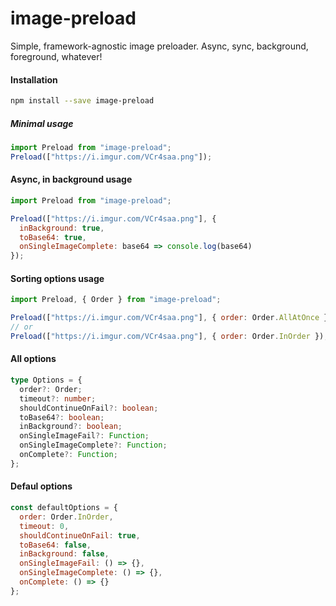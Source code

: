 # image-preload

Simple, framework-agnostic image preloader. Async, sync, background, foreground, whatever!

#### Installation

```bash
npm install --save image-preload
```

##### Minimal usage

```javascript
import Preload from "image-preload";
Preload(["https://i.imgur.com/VCr4saa.png"]);
```

#### Async, in background usage

```javascript
import Preload from "image-preload";

Preload(["https://i.imgur.com/VCr4saa.png"], {
  inBackground: true,
  toBase64: true,
  onSingleImageComplete: base64 => console.log(base64)
});
```

#### Sorting options usage

```javascript
import Preload, { Order } from "image-preload";

Preload(["https://i.imgur.com/VCr4saa.png"], { order: Order.AllAtOnce });
// or
Preload(["https://i.imgur.com/VCr4saa.png"], { order: Order.InOrder });
```

#### All options

```typescript
type Options = {
  order?: Order;
  timeout?: number;
  shouldContinueOnFail?: boolean;
  toBase64?: boolean;
  inBackground?: boolean;
  onSingleImageFail?: Function;
  onSingleImageComplete?: Function;
  onComplete?: Function;
};
```

#### Defaul options

```javascript
const defaultOptions = {
  order: Order.InOrder,
  timeout: 0,
  shouldContinueOnFail: true,
  toBase64: false,
  inBackground: false,
  onSingleImageFail: () => {},
  onSingleImageComplete: () => {},
  onComplete: () => {}
};
```
